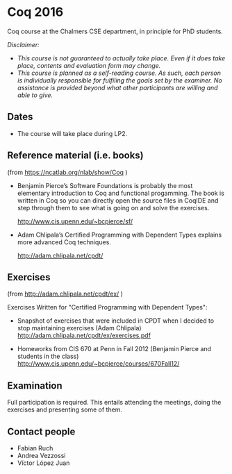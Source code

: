 # Coq 2016

Coq course at the Chalmers CSE department, in principle for PhD students.

*Disclaimer:*
- *This course is not guaranteed to actually take place. Even if it does take place, contents and evaluation form may change.*
- *This course is planned as a self-reading course. As such, each person is individually responsible for fulfiling the goals set by the examiner. No assistance is provided beyond what other participants are willing and able to give.*

## Dates

+ The course will take place during LP2.

## Reference material (i.e. books)

(from https://ncatlab.org/nlab/show/Coq )

+ Benjamin Pierce’s Software Foundations is probably the most elementary introduction to Coq and functional progamming. The book is written in Coq so you can directly open the source files in CoqIDE and step through them to see what is going on and solve the exercises.
  
  http://www.cis.upenn.edu/~bcpierce/sf/

+ Adam Chlipala’s Certified Programming with Dependent Types explains more advanced Coq    techniques.

  http://adam.chlipala.net/cpdt/

## Exercises

(from http://adam.chlipala.net/cpdt/ex/ )

Exercises Written for "Certified Programming with Dependent Types":

+ Snapshot of exercises that were included in CPDT when I decided to stop maintaining exercises (Adam Chlipala)
  http://adam.chlipala.net/cpdt/ex/exercises.pdf
  
+ Homeworks from CIS 670 at Penn in Fall 2012 (Benjamin Pierce and students in the class)
  http://www.cis.upenn.edu/~bcpierce/courses/670Fall12/
  

## Examination

Full participation is required. This entails attending the meetings, doing the exercises and presenting some of them. 

## Contact people

+ Fabian Ruch
+ Andrea Vezzossi 
+ Víctor López Juan



